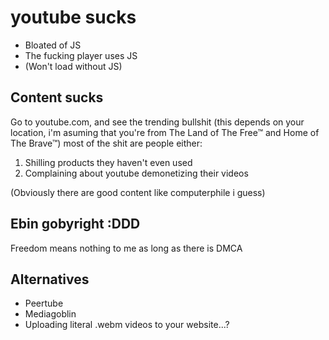 # youtube sucks

* Bloated of JS
* The fucking player uses JS
* (Won't load without JS)

## Content sucks

Go to youtube.com, and see the trending bullshit (this depends on your
location, i'm asuming that you're from The Land of The Free™ and Home
of The Brave™) most of the shit are people either:

1. Shilling products they haven't even used
2. Complaining about youtube demonetizing their videos

(Obviously there are good content like computerphile i guess)

## Ebin gobyright :DDD

Freedom means nothing to me as long as there is DMCA

## Alternatives

* Peertube
* Mediagoblin
* Uploading literal .webm videos to your website...?
